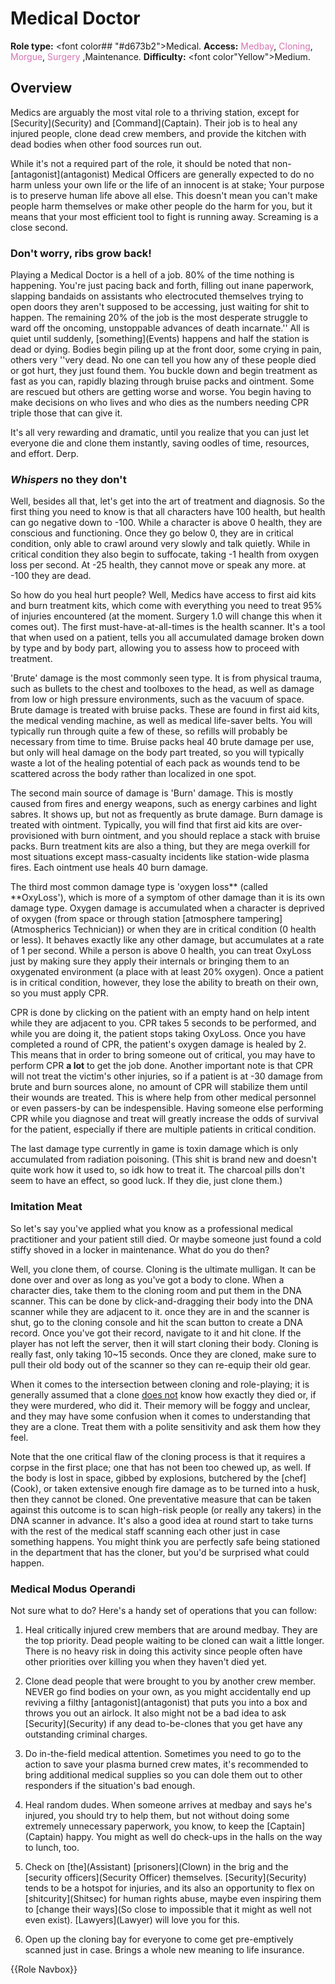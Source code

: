 # Medical Doctor
**Role type:** <font color## "#d673b2">Medical</font>. **Access:** <font color="#d673b2">Medbay</font>, <font color="#d673b2">Cloning</font>,  <font color="#d673b2">Morgue</font>, <font color="#d673b2">Surgery</font> ,Maintenance. **Difficulty:** <font color"Yellow">Medium</font>.


## Overview

Medics are arguably the most vital role to a thriving station, except for \[Security](Security) and \[Command](Captain). Their job is to heal any injured people, clone dead crew members, and provide the kitchen with dead bodies when other food sources run out.


While it's not a required part of the role, it should be noted that non-\[antagonist](antagonist) Medical Officers are generally expected to do no harm unless your own life or the life of an innocent is at stake; Your purpose is to preserve human life above all else. This doesn't mean you can't make people harm themselves or make other people do the harm for you, but it means that your most efficient tool to fight is running away. Screaming is a close second.


### Don't worry, ribs grow back!


Playing a Medical Doctor is a hell of a job. 80% of the time nothing is happening. You're just pacing back and forth, filling out inane paperwork, slapping bandaids on assistants who electrocuted themselves trying to open doors they aren't supposed to be accessing, just waiting for shit to happen. The remaining 20% of the job is the most desperate struggle to ward off the oncoming, unstoppable advances of death incarnate.'' All is quiet until suddenly, \[something](Events) happens and half the station is dead or dying. Bodies begin piling up at the front door, some crying in pain, others very ''very dead. No one can tell you how any of these people died or got hurt, they just found them. You buckle down and begin treatment as fast as you can, rapidly blazing through bruise packs and ointment. Some are rescued but others are getting worse and worse. You begin having to make decisions on who lives and who dies as the numbers needing CPR triple those that can give it.    

It's all very rewarding and dramatic, until you realize that you can just let everyone die and clone them instantly, saving oodles of time, resources, and effort. Derp.


###  *Whispers* no they don't


Well, besides all that, let's get into the art of treatment and diagnosis. So the first thing you need to know is that all characters have 100 health, but health can go negative down to -100. While a character is above 0 health, they are conscious and functioning. Once they go below 0, they are in critical condition, only able to crawl around very slowly and talk quietly. While in critical condition they also begin to suffocate, taking -1 health from oxygen loss per second. At -25 health, they cannot move or speak any more. at -100 they are dead.

So how do you heal hurt people? Well, Medics have access to first aid kits and burn treatment kits, which come with everything you need to treat 95% of injuries encountered (at the moment. Surgery 1.0 will change this when it comes out). The first must-have-at-all-times is the health scanner. It's a tool that when used on a patient, tells you all accumulated damage broken down by type and by body part, allowing you to assess how to proceed with treatment.

'Brute' damage is the most commonly seen type. It is from physical trauma, such as bullets to the chest and toolboxes to the head, as well as damage from low or high pressure environments, such as the vacuum of space. Brute damage is treated with bruise packs. These are found in first aid kits, the medical vending machine, as well as medical life-saver belts. You will typically run through quite a few of these, so refills will probably be necessary from time to time. Bruise packs heal 40 brute damage per use, but only will heal damage on the body part treated, so you will typically waste a lot of the healing potential of each pack as wounds tend to be scattered across the body rather than localized in one spot.

The second main source of damage is 'Burn' damage. This is mostly caused from fires and energy weapons, such as energy carbines and light sabres. It shows up, but not as frequently as brute damage. Burn damage is treated with ointment. Typically, you will find that first aid kits are over-provisioned with burn ointment, and you should replace a stack with bruise packs. Burn treatment kits are also a thing, but they are mega overkill for most situations except mass-casualty incidents like station-wide plasma fires. Each ointment use heals 40 burn damage.

The third most common damage type is 'oxygen loss** (called **OxyLoss'), which is more of a symptom of other damage than it is its own damage type. Oxygen damage is accumulated when a character is deprived of oxygen (from space or through station \[atmosphere tampering](Atmospherics Technician)) or when they are in critical condition (0 health or less). It behaves exactly like any other damage, but accumulates at a rate of 1 per second. While a person is above 0 health, you can treat OxyLoss just by making sure they apply their internals or bringing them to an oxygenated environment (a place with at least 20% oxygen). Once a patient is in critical condition, however, they lose the ability to breath on their own, so you must apply CPR. 

CPR is done by clicking on the patient with an empty hand on help intent while they are adjacent to you. CPR takes 5 seconds to be performed, and while you are doing it, the patient stops taking OxyLoss. Once you have completed a round of CPR, the patient's oxygen damage is healed by 2. This means that in order to bring someone out of critical, you may have to perform CPR **a lot** to get the job done. Another important note is that CPR will not treat the victim's other injuries, so if a patient is at -30 damage from brute and burn sources alone, no amount of CPR will stabilize them until their wounds are treated. This is where help from other medical personnel or even passers-by can be indespensible. Having someone else performing CPR while you diagnose and treat will greatly increase the odds of survival for the patient, especially if there are multiple patients in critical condition.

The last damage type currently in game is toxin damage which is only accumulated from radiation poisoning. (This shit is brand new and doesn't quite work how it used to, so idk how to treat it. The charcoal pills don't seem to have an effect, so good luck. If they die, just clone them.)


###  Imitation Meat


So let's say you've applied what you know as a professional medical practitioner and your patient still died. Or maybe someone just found a cold stiffy shoved in a locker in maintenance. What do you do then?

Well, you clone them, of course. Cloning is the ultimate mulligan. It can be done over and over as long as you've got a body to clone. When a character dies, take them to the cloning room and put them in the DNA scanner. This can be done by click-and-dragging their body into the DNA scanner while they are adjacent to it. once they are in and the scanner is shut, go to the cloning console and hit the scan button to create a DNA record. Once you've got their record, navigate to it and hit clone. If the player has not left the server, then it will start cloning their body. Cloning is really fast, only taking 10~15 seconds. Once they are cloned, make sure to pull their old body out of the scanner so they can re-equip their old gear.

When it comes to the intersection between cloning and role-playing; it is generally assumed that a clone <u>does not</u> know how exactly they died or, if they were murdered, who did it. Their memory will be foggy and unclear, and they may have some confusion when it comes to understanding that they are a clone. Treat them with a polite sensitivity and ask them how they feel.

Note that the one critical flaw of the cloning process is that it requires a corpse in the first place; one that has not been too chewed up, as well. If the body is lost in space, gibbed by explosions, butchered by the \[chef](Cook), or taken extensive enough fire damage as to be turned into a husk, then they cannot be cloned. One preventative measure that can be taken against this outcome is to scan high-risk people (or really any takers) in the DNA scanner in advance. It's also a good idea at round start to take turns with the rest of the medical staff scanning each other just in case something happens. You might think you are perfectly safe being stationed in the department that has the cloner, but you'd be surprised what could happen.
###  Medical Modus Operandi


Not sure what to do? Here's a handy set of operations that you can follow:

1) Heal critically injured crew members that are around medbay. They are the top priority. Dead people waiting to be cloned can wait a little longer. There is no heavy risk in doing this activity since people often have other priorities over killing you when they haven't died yet.

2) Clone dead people that were brought to you by another crew member. NEVER go find bodies on your own, as you might accidentally end up reviving a filthy \[antagonist](antagonist) that puts you into a box and throws you out an airlock. It also might not be a bad idea to ask \[Security](Security) if any dead to-be-clones that you get have any outstanding criminal charges.

3) Do in-the-field medical attention. Sometimes you need to go to the action to save your plasma burned crew mates, it's recommended to bring additional medical supplies so you can dole them out to other responders if the situation's bad enough.

4) Heal random dudes. When someone arrives at medbay and says he's injured, you should try to help them, but not without doing some extremely unnecessary paperwork, you know, to keep the \[Captain](Captain) happy. You might as well do check-ups in the halls on the way to lunch, too.

5) Check on \[the](Assistant) \[prisoners](Clown) in the brig and the \[security officers](Security Officer) themselves. \[Security](Security) tends to be a hotspot for injuries, and its also an opportunity to flex on \[shitcurity](Shitsec) for human rights abuse, maybe even inspiring them to \[change their ways](So close to impossible that it might as well not even exist). \[Lawyers](Lawyer) will love you for this.

6) Open up the cloning bay for everyone to come get pre-emptively scanned just in case. Brings a whole new meaning to life insurance.

{{Role Navbox}}